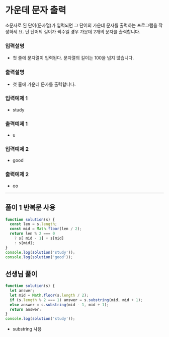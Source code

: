 # 가운데 문자 출력

소문자로 된 단어(문자열)가 입력되면 그 단어의 가운데 문자를 출력하는 프로그램을 작성하세 요. 단 단어의 길이가 짝수일 경우 가운데 2개의 문자를 출력합니다.

### 입력설명
- 첫 줄에 문자열이 입력된다. 문자열의 길이는 100을 넘지 않습니다.

### 출력설명
- 첫 줄에 가운데 문자를 출력합니다.

### 입력예제 1
- study

### 출력예제 1
- u

### 입력예제 2
- good

### 출력예제 2
- oo

---

## 풀이 1 반복문 사용

```js
function solution(s) {
  const len = s.length;
  const mid = Math.floor(len / 2);
  return len % 2 === 0
    ? s[ mid - 1] + s[mid]
    : s[mid];
}
console.log(solution('study'));
console.log(solution('good'));
```

## 선생님 풀이

```js
function solution(s) {
  let answer;
  let mid = Math.floor(s.length / 2);
  if (s.length % 2 === 1) answer = s.substring(mid, mid + 1);
  else answer = s.substring(mid - 1, mid + 1);
  return answer;
}
console.log(solution('study'));

```
- substring 사용 